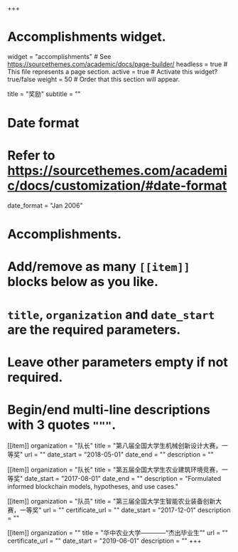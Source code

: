+++
# Accomplishments widget.
widget = "accomplishments"  # See https://sourcethemes.com/academic/docs/page-builder/
headless = true  # This file represents a page section.
active = true  # Activate this widget? true/false
weight = 50  # Order that this section will appear.

title = "奖励"
subtitle = ""

# Date format
#   Refer to https://sourcethemes.com/academic/docs/customization/#date-format
date_format = "Jan 2006"

# Accomplishments.
#   Add/remove as many `[[item]]` blocks below as you like.
#   `title`, `organization` and `date_start` are the required parameters.
#   Leave other parameters empty if not required.
#   Begin/end multi-line descriptions with 3 quotes `"""`.

[[item]]
  organization = "队长"
  title = "第八届全国大学生机械创新设计大赛，一等奖"
  url = ""
  date_start = "2018-05-01"
  date_end = ""
  description = ""

[[item]]
  organization = "队长"
  title = "第五届全国大学生农业建筑环境竞赛，一等奖"
  date_start = "2017-08-01"
  date_end = ""
  description = "Formulated informed blockchain models, hypotheses, and use cases."
 
[[item]]
  organization = "队员"
  title = "第三届全国大学生智能农业装备创新大赛，一等奖"
  url = ""
  certificate_url = ""
  date_start = "2017-12-01"
  description = ""

[[item]]
  organization = ""
  title = "华中农业大学————“杰出毕业生”"
  url = ""
  certificate_url = ""
  date_start = "2019-06-01"
  description = ""
+++
<!--example:
 [[item]]
  organization = "DataCamp"
  organization_url = "https://www.datacamp.com"
  title = "Object-Oriented Programming in R: S3 and R6 Course"
  url = ""
  certificate_url = "https://www.datacamp.com"
  date_start = "2017-07-01"
  date_end = "2017-12-21"
  description = "" -->
  